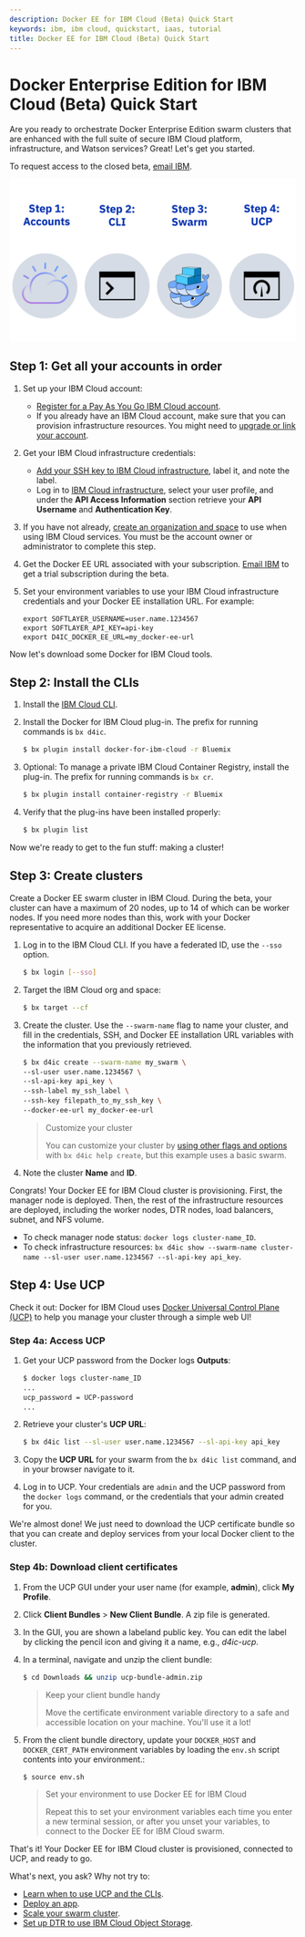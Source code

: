 ```yaml
---
description: Docker EE for IBM Cloud (Beta) Quick Start
keywords: ibm, ibm cloud, quickstart, iaas, tutorial
title: Docker EE for IBM Cloud (Beta) Quick Start
---
```


# Docker Enterprise Edition for IBM Cloud (Beta) Quick Start

Are you ready to orchestrate Docker Enterprise Edition swarm clusters that are enhanced with the full suite of secure IBM Cloud platform, infrastructure, and Watson services? Great! Let's get you started.

To request access to the closed beta, [email IBM](mailto:sealbou@us.ibm.com).

![Getting started with Docker for IBM Cloud in 4 easy steps](img/quickstart.png)

## Step 1: Get all your accounts in order

1. Set up your IBM Cloud account:

    * [Register for a Pay As You Go IBM Cloud account](https://console.bluemix.net/registration/).
    * If you already have an IBM Cloud account, make sure that you can provision infrastructure resources. You might need to [upgrade or link your account](https://console.bluemix.net/docs/pricing/index.html#accounts).

2. Get your IBM Cloud infrastructure credentials:

    * [Add your SSH key to IBM Cloud infrastructure](https://knowledgelayer.softlayer.com/procedure/add-ssh-key), label it, and note the label.
    * Log in to [IBM Cloud infrastructure](https://control.softlayer.com/), select your user profile, and under the **API Access Information** section retrieve your **API Username** and **Authentication Key**.

3. If you have not already, [create an organization and space](https://console.bluemix.net/docs/admin/orgs_spaces.html#orgsspacesusers) to use when using IBM Cloud services. You must be the account owner or administrator to complete this step.

4. Get the Docker EE URL associated with your subscription. [Email IBM](mailto:sealbou@us.ibm.com) to get a trial subscription during the beta.

5. Set your environment variables to use your IBM Cloud infrastructure credentials and your Docker EE installation URL. For example:

    ```none
    export SOFTLAYER_USERNAME=user.name.1234567
    export SOFTLAYER_API_KEY=api-key
    export D4IC_DOCKER_EE_URL=my_docker-ee-url
    ```

Now let's download some Docker for IBM Cloud tools.

## Step 2: Install the CLIs

1. Install the [IBM Cloud CLI](https://console.bluemix.net/docs/cli/reference/bluemix_cli/get_started.html#getting-started).

2. Install the Docker for IBM Cloud plug-in. The prefix for running commands is `bx d4ic`.

    ```bash
    $ bx plugin install docker-for-ibm-cloud -r Bluemix
    ```

3. Optional: To manage a private IBM Cloud Container Registry, install the plug-in. The prefix for running commands is `bx cr`.

    ```bash
    $ bx plugin install container-registry -r Bluemix
    ```

4. Verify that the plug-ins have been installed properly:
    ```bash
    $ bx plugin list
    ```

Now we're ready to get to the fun stuff: making a cluster!

## Step 3: Create clusters

Create a Docker EE swarm cluster in IBM Cloud. During the beta, your cluster can have a maximum of 20 nodes, up to 14 of which can be worker nodes. If you need more nodes than this, work with your Docker representative to acquire an additional Docker EE license.


1. Log in to the IBM Cloud CLI. If you have a federated ID, use the `--sso` option.

    ```bash
    $ bx login [--sso]
    ```

2. Target the IBM Cloud org and space:

    ```bash
    $ bx target --cf
    ```

3. Create the cluster. Use the `--swarm-name` flag to name your cluster, and fill in the credentials, SSH, and Docker EE installation URL variables with the information that you previously retrieved.

   ```bash
   $ bx d4ic create --swarm-name my_swarm \
   --sl-user user.name.1234567 \
   --sl-api-key api_key \
   --ssh-label my_ssh_label \
   --ssh-key filepath_to_my_ssh_key \
   --docker-ee-url my_docker-ee-url
   ```
   > Customize your cluster
   >
   > You can customize your cluster by
   > [using other flags and options](cli-ref.md#bx-d4ic-create) with
   > `bx d4ic help create`, but this example uses a basic swarm.

4. Note the cluster **Name** and **ID**.

Congrats! Your Docker EE for IBM Cloud cluster is provisioning. First, the manager node is deployed. Then, the rest of the infrastructure resources are deployed, including the worker nodes, DTR nodes, load balancers, subnet, and NFS volume.

* To check manager node status: `docker logs cluster-name_ID`.
* To check infrastructure resources: `bx d4ic show --swarm-name cluster-name --sl-user user.name.1234567 --sl-api-key api_key`.

## Step 4: Use UCP

Check it out: Docker for IBM Cloud uses [Docker Universal Control Plane (UCP)](/datacenter/ucp/2.2/guides/) to help you manage your cluster through a simple web UI!

### Step 4a: Access UCP

1. Get your UCP password from the Docker logs **Outputs**:

   ```bash
   $ docker logs cluster-name_ID
   ...
   ucp_password = UCP-password
   ...
   ```

2. Retrieve your cluster's **UCP URL**:

    ```bash
    $ bx d4ic list --sl-user user.name.1234567 --sl-api-key api_key
    ```

3. Copy the **UCP URL** for your swarm from the `bx d4ic list` command, and in your browser navigate to it.

4. Log in to UCP. Your credentials are `admin` and the UCP password from the `docker logs` command, or the credentials that your admin created for you.

We're almost done! We just need to download the UCP certificate bundle so that you can create and deploy services from your local Docker client to the cluster.

### Step 4b: Download client certificates

1. From the UCP GUI under your user name (for example, **admin**), click **My Profile**.

2. Click **Client Bundles** > **New Client Bundle**. A zip file is generated.

3. In the GUI, you are shown a labeland public key. You can edit the label by clicking the pencil icon and giving it a name, e.g., _d4ic-ucp_.

4. In a terminal, navigate and unzip the client bundle:

   ```bash
   $ cd Downloads && unzip ucp-bundle-admin.zip
   ```

   > Keep your client bundle handy
   >
   > Move the certificate environment variable directory to a safe and accessible location on your machine. You'll use it a lot!

5. From the client bundle directory, update your `DOCKER_HOST` and `DOCKER_CERT_PATH` environment variables by loading the `env.sh` script contents into your environment.:

   ```bash
   $ source env.sh
   ```

   > Set your environment to use Docker EE for IBM Cloud
   >
   > Repeat this to set your environment variables each time you enter a new terminal session, or after you unset your variables, to connect to the Docker EE for IBM Cloud swarm.

That's it! Your Docker EE for IBM Cloud cluster is provisioned, connected to UCP, and ready to go.

What's next, you ask? Why not try to:

* [Learn when to use UCP and the CLIs](administering-swarms.md#ucp-and-clis).
* [Deploy an app](deploy.md).
* [Scale your swarm cluster](scaling.md).
* [Set up DTR to use IBM Cloud Object Storage](dtr-ibm-cos.md).
